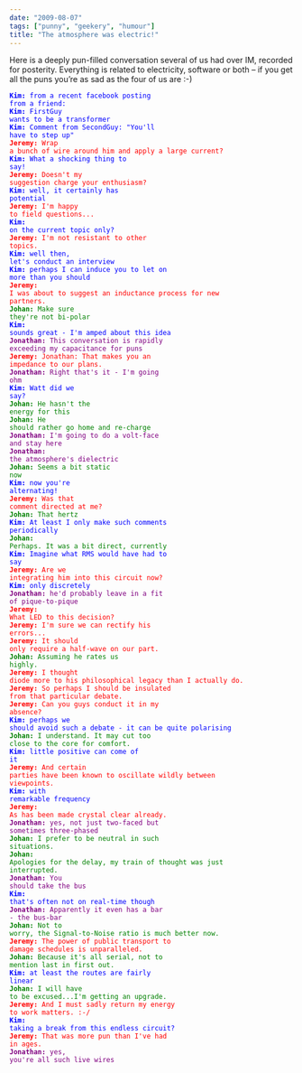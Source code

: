 ```yaml
---
date: "2009-08-07"
tags: ["punny", "geekery", "humour"]
title: "The atmosphere was electric!"
---
```


Here is a deeply pun-filled conversation several of us had over IM, recorded for posterity. Everything is related to electricity, software or both – if you get all the puns you’re as sad as the four of us are :-)

<code style="color:blue"><b>Kim:</b> from a recent facebook posting from a friend:</code><br/>
<code style="color:blue"><b>Kim:</b> FirstGuy wants to be a transformer</code><br/>
<code style="color:blue"><b>Kim:</b> Comment from SecondGuy: "You'll have to step up"</code><br/>
<code style="color:red"><b>Jeremy:</b> Wrap a bunch of wire around him and apply a large current?</code><br/>
<code style="color:blue"><b>Kim:</b> What a shocking thing to say!</code><br/>
<code style="color:red"><b>Jeremy:</b> Doesn't my suggestion charge your enthusiasm?</code><br/>
<code style="color:blue"><b>Kim:</b> well, it certainly has potential</code><br/>
<code style="color:red"><b>Jeremy:</b> I'm happy to field questions...</code><br/>
<code style="color:blue"><b>Kim:</b> on the current topic only?</code><br/>
<code style="color:red"><b>Jeremy:</b> I'm not resistant to other topics.</code><br/>
<code style="color:blue"><b>Kim:</b> well then, let's conduct an interview</code><br/>
<code style="color:blue"><b>Kim:</b> perhaps I can induce you to let on more than you should</code><br/>
<code style="color:red"><b>Jeremy:</b> I was about to suggest an inductance process for new partners.</code><br/>
<code style="color:green"><b>Johan:</b> Make sure they're not bi-polar</code><br/>
<code style="color:blue"><b>Kim:</b> sounds great - I'm amped about this idea</code><br/>
<code style="color:purple"><b>Jonathan:</b> This conversation is rapidly exceeding my capacitance for puns</code><br/>
<code style="color:red"><b>Jeremy:</b> Jonathan: That makes you an impedance to our plans.</code><br/>
<code style="color:purple"><b>Jonathan:</b> Right that's it - I'm going ohm</code><br/>
<code style="color:blue"><b>Kim:</b> Watt did we say?</code><br/>
<code style="color:green"><b>Johan:</b> He hasn't the energy for this</code><br/>
<code style="color:green"><b>Johan:</b> He should rather go home and re-charge</code><br/>
<code style="color:purple"><b>Jonathan:</b> I'm going to do a volt-face and stay here</code><br/>
<code style="color:purple"><b>Jonathan:</b> the atmosphere's dielectric</code><br/>
<code style="color:green"><b>Johan:</b> Seems a bit static now</code><br/>
<code style="color:blue"><b>Kim:</b> now you're alternating!</code><br/>
<code style="color:red"><b>Jeremy:</b> Was that comment directed at me?</code><br/>
<code style="color:green"><b>Johan:</b> That hertz</code><br/>
<code style="color:blue"><b>Kim:</b> At least I only make such comments periodically</code><br/>
<code style="color:green"><b>Johan:</b> Perhaps.  It was a bit direct, currently</code><br/>
<code style="color:blue"><b>Kim:</b> Imagine what RMS would have had to say</code><br/>
<code style="color:red"><b>Jeremy:</b> Are we integrating him into this circuit now?</code><br/>
<code style="color:blue"><b>Kim:</b> only discretely</code><br/>
<code style="color:purple"><b>Jonathan:</b> he'd probably leave in a fit of pique-to-pique</code><br/>
<code style="color:red"><b>Jeremy:</b> What LED to this decision?</code><br/>
<code style="color:red"><b>Jeremy:</b> I'm sure we can rectify his errors...</code><br/>
<code style="color:red"><b>Jeremy:</b> It should only require a half-wave on our part.</code><br/>
<code style="color:green"><b>Johan:</b> Assuming he rates us highly.</code><br/>
<code style="color:red"><b>Jeremy:</b> I thought diode more to his philosophical legacy than I actually do.</code><br/>
<code style="color:red"><b>Jeremy:</b> So perhaps I should be insulated from that particular debate.</code><br/>
<code style="color:red"><b>Jeremy:</b> Can you guys conduct it in my absence?</code><br/>
<code style="color:blue"><b>Kim:</b> perhaps we should avoid such a debate - it can be quite polarising</code><br/>
<code style="color:green"><b>Johan:</b> I understand.  It may cut too close to the core for comfort.</code><br/>
<code style="color:blue"><b>Kim:</b> little positive can come of it</code><br/>
<code style="color:red"><b>Jeremy:</b> And certain parties have been known to oscillate wildly between viewpoints.</code><br/>
<code style="color:blue"><b>Kim:</b> with remarkable frequency</code><br/>
<code style="color:red"><b>Jeremy:</b> As has been made crystal clear already.</code><br/>
<code style="color:purple"><b>Jonathan:</b> yes, not just two-faced but sometimes three-phased</code><br/>
<code style="color:green"><b>Johan:</b> I prefer to be neutral in such situations.</code><br/>
<code style="color:green"><b>Johan:</b> Apologies for the delay, my train of thought was just interrupted.</code><br/>
<code style="color:purple"><b>Jonathan:</b> You should take the bus</code><br/>
<code style="color:blue"><b>Kim:</b> that's often not on real-time though</code><br/>
<code style="color:purple"><b>Jonathan:</b> Apparently it even has a bar - the bus-bar</code><br/>
<code style="color:green"><b>Johan:</b> Not to worry, the Signal-to-Noise ratio is much better now.</code><br/>
<code style="color:red"><b>Jeremy:</b> The power of public transport to damage schedules is unparalleled.</code><br/>
<code style="color:green"><b>Johan:</b> Because it's all serial, not to mention last in first out.</code><br/>
<code style="color:blue"><b>Kim:</b> at least the routes are fairly linear</code><br/>
<code style="color:green"><b>Johan:</b> I will have to be excused...I'm getting an upgrade.</code><br/>
<code style="color:red"><b>Jeremy:</b> And I must sadly return my energy to work matters. :-/</code><br/>
<code style="color:blue"><b>Kim:</b> taking a break from this endless circuit?</code><br/>
<code style="color:red"><b>Jeremy:</b> That was more pun than I've had in ages.</code><br/>
<code style="color:purple"><b>Jonathan:</b> yes, you're all such live wires</code></p>
